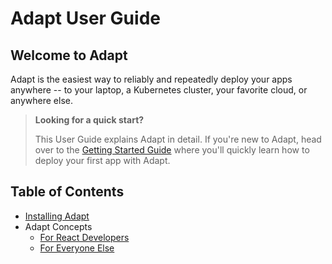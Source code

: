 <!-- DOCTOC SKIP -->

# Adapt User Guide

## Welcome to Adapt
Adapt is the easiest way to reliably and repeatedly deploy your apps anywhere -- to your laptop, a Kubernetes cluster, your favorite cloud, or anywhere else.

> **Looking for a quick start?**
>
> This User Guide explains Adapt in detail. If you're new to Adapt, head over to the [Getting Started Guide](../getting_started.md) where you'll quickly learn how to deploy your first app with Adapt.

## Table of Contents
- [Installing Adapt](install/index.md)
- Adapt Concepts
  - [For React Developers](concepts/react.md)
  - [For Everyone Else](concepts/non_react.md)
